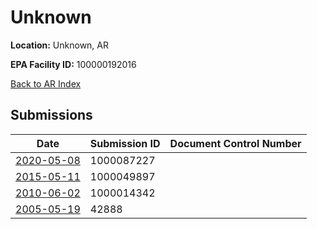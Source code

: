 # Unknown

**Location:** Unknown, AR

**EPA Facility ID:** 100000192016

[Back to AR Index](../../index.md)

## Submissions

| Date | Submission ID | Document Control Number |
|------|--------------|-------------------------|
| [2020-05-08](submissions/1000087227.md) | 1000087227 |  |
| [2015-05-11](submissions/1000049897.md) | 1000049897 |  |
| [2010-06-02](submissions/1000014342.md) | 1000014342 |  |
| [2005-05-19](submissions/42888.md) | 42888 |  |
